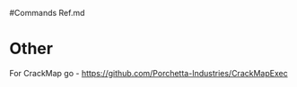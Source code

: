 
#Commands Ref.md

# Other
For CrackMap go - https://github.com/Porchetta-Industries/CrackMapExec


